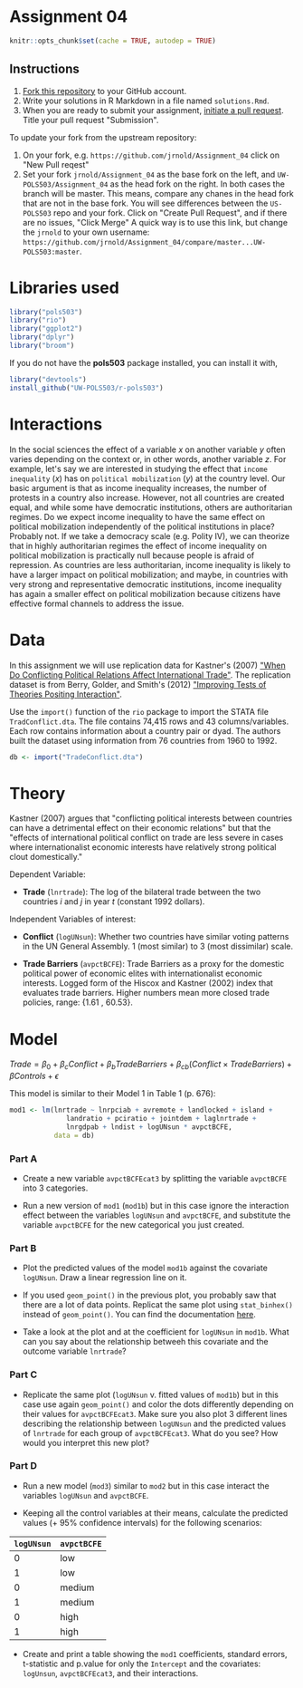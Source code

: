 # Assignment 04

```r
knitr::opts_chunk$set(cache = TRUE, autodep = TRUE)
```

## Instructions

1. [Fork this repository](https://help.github.com/articles/using-pull-requests/) to your GitHub account.
2. Write your solutions in R Markdown in a file named `solutions.Rmd`.
3. When you are ready to submit your assignment, [initiate a pull request](https://help.github.com/articles/using-pull-requests/#initiating-the-pull-request). Title your
pull request "Submission".

To update your fork from the upstream repository:

1. On your fork, e.g. `https://github.com/jrnold/Assignment_04` click on "New Pull reqest"
2. Set your fork `jrnold/Assignment_04` as the base fork on the left, and `UW-POLS503/Assignment_04` as the head fork on the right. In both cases the branch will be master. This means, compare any chanes in the head fork that are not in the base fork. You will see differences between the `US-POLS503` repo and your fork. Click on "Create Pull Request", and if there are no issues, "Click Merge" A quick way is to use this link, but change the `jrnold` to your own username: `https://github.com/jrnold/Assignment_04/compare/master...UW-POLS503:master`.


# Libraries used 


```r
library("pols503")
library("rio")
library("ggplot2")
library("dplyr")
library("broom")
```
If you do not have the **pols503** package installed, you can install it with,

```r
library("devtools")
install_github("UW-POLS503/r-pols503")
```

# Interactions

In the social sciences the effect of a variable $x$ on another variable $y$ often varies depending on the context or, in other words, another variable $z$. For example, let's say we are interested in studying the effect that `income inequality` ($x$) has on `political mobilization` ($y$) at the country level. Our basic argument is that as income inequality increases, the number of protests in a country also increase. However, not all countries are created equal, and while some have democratic institutions, others are authoritarian regimes. Do we expect income inequality to have the same effect on political mobilization independently of the political institutions in place? Probably not. If we take a democracy scale (e.g. Polity IV), we can theorize that in highly authoritarian regimes the effect of income inequality on political mobilization is practically null because people is afraid of repression. As countries are less authoritarian, income inequality is likely to have a larger impact on political mobilization; and maybe, in countries with very strong and representative democratic institutions, income inequality has again a smaller effect on political mobilization because citizens have effective formal channels to address the issue.

# Data

In this assignment we will use replication data for Kastner's (2007) ["When Do Conflicting Political Relations Affect International Trade"](http://jcr.sagepub.com/content/51/4/664.abstract). The replication dataset is from Berry, Golder, and Smith's (2012) ["Improving Tests of Theories Positing Interaction"](http://mattgolder.com/files/research/jop2.pdf).

Use the `import()` function of the `rio` package to import the STATA file `TradConflict.dta`. The file contains 74,415 rows and 43 columns/variables. Each row contains information about a country pair or dyad. The authors built the dataset using information from 76 countries from 1960 to 1992. 


```r
db <- import("TradeConflict.dta")
```



# Theory

Kastner (2007) argues that "conflicting political interests between countries can have a detrimental effect on their economic relations" but that the "effects of international political conflict on trade are less severe in cases where internationalist economic interests have relatively strong political clout domestically."

Dependent Variable:

  - **Trade** (`lnrtrade`): The log of the bilateral trade between the two countries $i$ and $j$ in year $t$ (constant 1992 dollars).

Independent Variables of interest:

  - **Conflict** (`logUNsun`): Whether two countries have similar voting patterns in the UN General Assembly. 1 (most similar) to 3 (most dissimilar) scale.
  
  - **Trade Barriers** (`avpctBCFE`): Trade Barriers as a proxy for the domestic political power of economic elites with internationalist economic interests. Logged form of the Hiscox and Kastner (2002) index that evaluates trade barriers. Higher numbers mean more closed trade policies, range: {1.61 , 60.53}.

# Model

$Trade = \beta_{0} + \beta_{c}Conflict + \beta_{b} TradeBarriers + \beta_{cb}(Conflict \times TradeBarriers) + \beta Controls + \epsilon$ 

This model is similar to their Model 1 in Table 1 (p. 676):

```r
mod1 <- lm(lnrtrade ~ lnrpciab + avremote + landlocked + island + 
              landratio + pciratio + jointdem + laglnrtrade +
              lnrgdpab + lndist + logUNsun * avpctBCFE, 
           data = db)
```

### Part A

- Create a new variable `avpctBCFEcat3` by splitting the variable `avpctBCFE` into 3 categories. 

- Run a new version of `mod1` (`mod1b`) but in this case ignore the interaction effect between the variables `logUNsun` and `avpctBCFE`, and substitute the variable `avpctBCFE` for the new categorical you just created.

### Part B

- Plot the predicted values of the model `mod1b` against the covariate `logUNsun`. Draw a linear regression line on it.

- If you used `geom_point()` in the previous plot, you probably saw that there are a lot of data points. Replicat the same plot using `stat_binhex()` instead of `geom_point()`. You can find the documentation [here](http://docs.ggplot2.org/0.9.3/stat_binhex.html).

- Take a look at the plot and at the coefficient for `logUNsun` in `mod1b`. What can you say about the relationship betweeh this covariate and the outcome variable `lnrtrade`?

### Part C

- Replicate the same plot (`logUNsun` v. fitted values of `mod1b`) but in this case use again `geom_point()` and color the dots differently depending on their values for `avpctBCFEcat3`. Make sure you also plot 3 different lines describing the relationship between `logUNsun` and the predicted values of `lnrtrade` for each group of `avpctBCFEcat3`. What do you see? How would you interpret this new plot?

### Part D

- Run a new model (`mod3`) similar to `mod2` but in this case interact the variables `logUNsun` and `avpctBCFE`.

- Keeping all the control variables at their means, calculate the predicted values (+ 95% confidence intervals) for the following scenarios:

| `logUNsun`     |     `avpctBCFE` |
|:---------|:-------|
| 0     | low |
| 1     | low |
| 0     | medium |
| 1     | medium |
| 0     | high |
| 1     | high |


- Create and print a table showing the `mod1` coefficients, standard errors, t-statistic and p.value for only the `Intercept` and the covariates: `logUnsun`, `avpctBCFEcat3`, and their interactions. 

 
